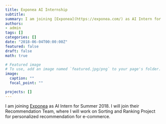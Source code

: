 ```yaml
---
title: Exponea AI Internship
subtitle:
summary: I am joining [Exponea](https://exponea.com/) as AI Intern for Summer 2018.
authors:
- admin
tags: []
categories: []
date: "2018-06-04T00:00:00Z"
featured: false
draft: false
math: true

# Featured image
# To use, add an image named `featured.jpg/png` to your page's folder.
image:
  caption: ""
  focal_point: ""

projects: []
---
```


I am joining [Exponea](https://exponea.com/) as AI Intern for Summer 2018. I will join their Recommendation Team, where I will work on Sorting and Ranking Project for personalized recommendation for e-commerce.
